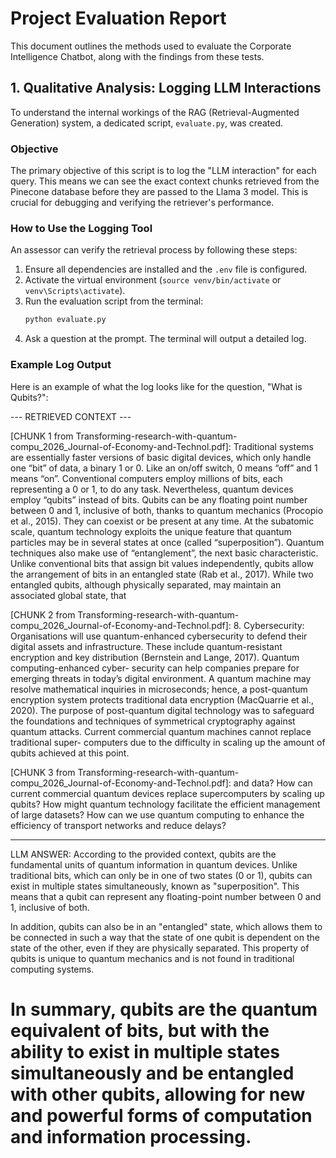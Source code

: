 # Project Evaluation Report

This document outlines the methods used to evaluate the Corporate Intelligence Chatbot, along with the findings from these tests.

## 1. Qualitative Analysis: Logging LLM Interactions

To understand the internal workings of the RAG (Retrieval-Augmented Generation) system, a dedicated script, `evaluate.py`, was created.

### Objective
The primary objective of this script is to log the "LLM interaction" for each query. This means we can see the exact context chunks retrieved from the Pinecone database before they are passed to the Llama 3 model. This is crucial for debugging and verifying the retriever's performance.

### How to Use the Logging Tool
An assessor can verify the retrieval process by following these steps:
1.  Ensure all dependencies are installed and the `.env` file is configured.
2.  Activate the virtual environment (`source venv/bin/activate` or `venv\Scripts\activate`).
3.  Run the evaluation script from the terminal:
    ```bash
    python evaluate.py
    ```
4.  Ask a question at the prompt. The terminal will output a detailed log.

### Example Log Output
Here is an example of what the log looks like for the question, "What is Qubits?":


--- RETRIEVED CONTEXT ---

[CHUNK 1 from Transforming-research-with-quantum-compu_2026_Journal-of-Economy-and-Technol.pdf]:
Traditional systems are essentially faster versions of basic digital devices, which only handle one “bit” of data, a binary 1 or 0. Like an on/off switch, 0 means “off” and 1 means “on”. Conventional computers employ millions of bits, each representing a 0 or 1, to do any task. Nevertheless, quantum devices employ “qubits” instead of bits. Qubits can be any floating point number between 0 and 1, inclusive of both, thanks to quantum mechanics (Procopio et al., 2015). They can coexist or be present at any time. At the subatomic scale, quantum technology exploits the unique feature that quantum particles may be in several states at once (called “superposition”). Quantum techniques also make use of “entanglement”, the next basic characteristic. Unlike conventional bits that assign bit values independently, qubits allow the arrangement of bits in an entangled state (Rab et al., 2017). While two entangled qubits, although physically separated, may maintain an associated global state, that

[CHUNK 2 from Transforming-research-with-quantum-compu_2026_Journal-of-Economy-and-Technol.pdf]:
8. Cybersecurity: Organisations will use quantum-enhanced cybersecurity to defend their digital assets and infrastructure. These include quantum-resistant encryption and key distribution (Bernstein and Lange, 2017). Quantum computing-enhanced cyber- security can help companies prepare for emerging threats in today’s digital environment. A quantum machine may resolve mathematical inquiries in microseconds; hence, a post-quantum encryption system protects traditional data encryption (MacQuarrie et al., 2020). The purpose of post-quantum digital technology was to safeguard the foundations and techniques of symmetrical cryptography against quantum attacks. Current commercial quantum machines cannot replace traditional super- computers due to the difficulty in scaling up the amount of qubits achieved at this point.

[CHUNK 3 from Transforming-research-with-quantum-compu_2026_Journal-of-Economy-and-Technol.pdf]:
and data? How can current commercial quantum devices replace supercomputers by scaling up qubits? How might quantum technology facilitate the efficient management of large datasets? How can we use quantum computing to enhance the efficiency of transport networks and reduce delays?

--------------------------------------------------------------------------------
LLM ANSWER: According to the provided context, qubits are the fundamental units of quantum information in quantum devices. Unlike traditional bits, which can only be in one of two states (0 or 1), qubits can exist in multiple states simultaneously, known as "superposition". This means that a qubit can represent any floating-point number between 0 and 1, inclusive of both.

In addition, qubits can also be in an "entangled" state, which allows them to be connected in such a way that the state of one qubit is dependent on the state of the other, even if they are physically separated. This property of qubits is unique to quantum mechanics and is not found in traditional computing systems.

In summary, qubits are the quantum equivalent of bits, but with the ability to exist in multiple states simultaneously and be entangled with other qubits, allowing for new and powerful forms of computation and information processing.
================================================================================
